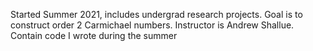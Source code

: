 Started Summer 2021, includes undergrad research projects. Goal is to construct order 2 Carmichael numbers.
Instructor is Andrew Shallue.
Contain code I wrote during the summer

